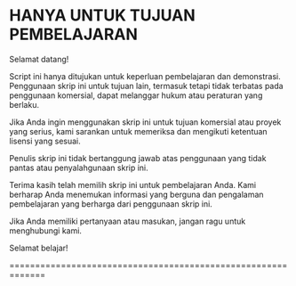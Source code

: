 HANYA UNTUK TUJUAN PEMBELAJARAN
=============================================================

Selamat datang!

Script ini hanya ditujukan untuk keperluan pembelajaran dan demonstrasi. Penggunaan skrip ini untuk tujuan lain, termasuk tetapi tidak terbatas pada penggunaan komersial, dapat melanggar hukum atau peraturan yang berlaku.

Jika Anda ingin menggunakan skrip ini untuk tujuan komersial atau proyek yang serius, kami sarankan untuk memeriksa dan mengikuti ketentuan lisensi yang sesuai.

Penulis skrip ini tidak bertanggung jawab atas penggunaan yang tidak pantas atau penyalahgunaan skrip ini.

Terima kasih telah memilih skrip ini untuk pembelajaran Anda. Kami berharap Anda menemukan informasi yang berguna dan pengalaman pembelajaran yang berharga dari penggunaan skrip ini.

Jika Anda memiliki pertanyaan atau masukan, jangan ragu untuk menghubungi kami.

Selamat belajar!

=============================================================
